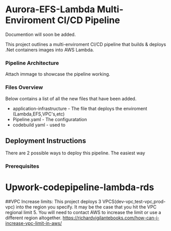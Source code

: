 # Aurora-EFS-Lambda Multi-Enviroment CI/CD Pipeline
Documention will soon be added. 

This project outlines a multi-enviroment CI/CD pipeline that builds & deploys .Net containers images into AWS Lambda.

### Pipeline Architecture 
Attach immage to showcase the pipeline working. 

### Files Overview

Below contains a list of all the new files that have been added. 
- application-infrastructure - The file that deploys the enviroment (Lambda,EFS,VPC's,etc) 
- Pipeline.yaml - The configuratation 
- codebuild yaml - used to 

## Deployment Instructions 

There are 2 possible ways to deploy this pipeline. The easiest way 

### Prerequisites



# Upwork-codepipeline-lambda-rds

##VPC Increase limits:
This project deploys 3 VPCS(dev-vpc,test-vpc,prod-vpc) into the region you specify. It may be the case that you hit the VPC regional limit 5. You will need to contact AWS to increase the limit or use a different region altogether. 
https://richardvigilantebooks.com/how-can-i-increase-vpc-limit-in-aws/

